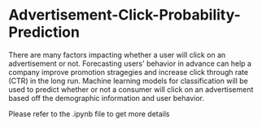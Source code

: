 # Advertisement-Click-Probability-Prediction

There are many factors impacting whether a user will click on an advertisement or not. Forecasting users' behavior in advance can help a company improve promotion stragegies and increase click through rate (CTR) in the long run. Machine learning models for classification will be used to predict whether or not a consumer will click on an advertisement based off the demographic information and user behavior.

Please refer to the .ipynb file to get more details
